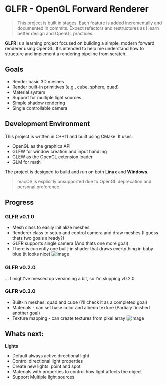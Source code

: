 # GLFR - OpenGL Forward Renderer
> This project is built in stages. Each feature is added incrementally and documented in commits. Expect refactors and restructures as I learn better design and OpenGL practices.

**GLFR** is a learning project focused on building a simple, modern forward renderer using OpenGL. It’s intended to help me understand how to structure and implement a rendering pipeline from scratch.

## Goals
- Render basic 3D meshes
- Render built-in primitives (e.g., cube, sphere, quad)
- Material system
- Support for multiple light sources
- Simple shadow rendering
- Single controllable camera

## Development Environment

This project is written in C++11 and built using CMake. It uses:
- OpenGL as the graphics API
- GLFW for window creation and input handling
- GLEW as the OpenGL extension loader
- GLM for math
  
The project is designed to build and run on both **Linux** and **Windows**.

> macOS is explicitly unsupported due to OpenGL deprecation and personal preference.

## Progress
### GLFR v0.1.0
- Mesh class to easily initialize meshes
- Renderer class to setup and control camera and draw meshes (I guess thats two goals already?)
- GLFR supports single camera (And thats one more goal)
- There is currently one built-in shader that draws evertything in baby blue (it looks nice)
![image](https://github.com/user-attachments/assets/d69cf779-8ddf-43ee-9317-0fa5bfb9f145)

### GLFR v0.2.0
...
I might’ve messed up versioning a bit, so I’m skipping v0.2.0.

### GLFR v0.3.0
- Built-in meshes: quad and cube (I'll check it as a completed goal)
- Materials - can set base color and albedo texture (Partialy finished another goal)
- Texture mapping - can create textures from pixel array
![image](https://github.com/user-attachments/assets/04d65cb2-1c13-4e74-b134-5bbe4e28657d)

## Whats next:
**Lights**
- Default always active directional light
- Control directional light properties
- Create new lights: point and spot
- Materials with properties to control how light affects the object
- Support Multiple light sources
